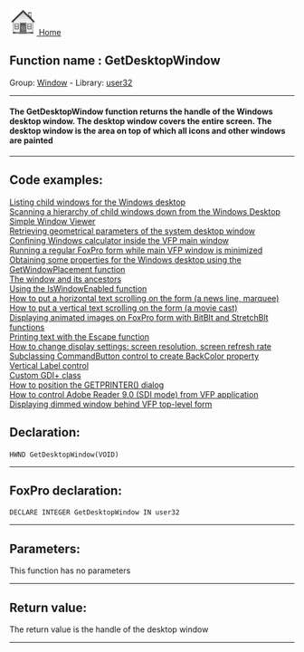 [<img src="../../images/home.png"> Home ](https://github.com/VFPX/Win32API)  

## Function name : GetDesktopWindow
Group: [Window](../../functions_group.md#Window)  -  Library: [user32](../../../libraries.md#user32)  
***  


#### The GetDesktopWindow function returns the handle of the Windows desktop window. The desktop window covers the entire screen. The desktop window is the area on top of which all icons and other windows are painted
***  


## Code examples:
[Listing child windows for the Windows desktop](../../samples/sample_027.md)  
[Scanning a hierarchy of child windows down from the Windows Desktop](../../samples/sample_045.md)  
[Simple Window Viewer](../../samples/sample_057.md)  
[Retrieving geometrical parameters of the system desktop window](../../samples/sample_092.md)  
[Confining Windows calculator inside the VFP main window](../../samples/sample_245.md)  
[Running a regular FoxPro form while main VFP window is minimized](../../samples/sample_246.md)  
[Obtaining some properties for the Windows desktop using the GetWindowPlacement function](../../samples/sample_263.md)  
[The window and its ancestors](../../samples/sample_266.md)  
[Using the IsWindowEnabled function](../../samples/sample_306.md)  
[How to put a horizontal text scrolling on the form (a news line, marquee)](../../samples/sample_352.md)  
[How to put a vertical text scrolling on the form (a movie cast)](../../samples/sample_354.md)  
[Displaying animated images on FoxPro form with BitBlt and StretchBlt functions](../../samples/sample_355.md)  
[Printing text with the Escape function](../../samples/sample_357.md)  
[How to change display settings: screen resolution, screen refresh rate](../../samples/sample_374.md)  
[Subclassing CommandButton control to create BackColor property](../../samples/sample_392.md)  
[Vertical Label control](../../samples/sample_398.md)  
[Custom GDI+ class](../../samples/sample_450.md)  
[How to position the GETPRINTER() dialog](../../samples/sample_482.md)  
[How to control Adobe Reader 9.0 (SDI mode) from VFP application](../../samples/sample_550.md)  
[Displaying dimmed window behind VFP top-level form](../../samples/sample_578.md)  

## Declaration:
```foxpro  
HWND GetDesktopWindow(VOID)  
```  
***  


## FoxPro declaration:
```foxpro  
DECLARE INTEGER GetDesktopWindow IN user32  
```  
***  


## Parameters:
This function has no parameters  
***  


## Return value:
The return value is the handle of the desktop window  
***  

